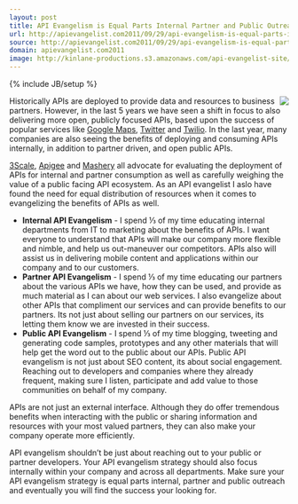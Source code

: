 ```yaml
---
layout: post
title: API Evangelism is Equal Parts Internal Partner and Public Outreach
url: http://apievangelist.com2011/09/29/api-evangelism-is-equal-parts-internal,-partner-and-public-outreach/
source: http://apievangelist.com2011/09/29/api-evangelism-is-equal-parts-internal,-partner-and-public-outreach/
domain: apievangelist.com2011
image: http://kinlane-productions.s3.amazonaws.com/api-evangelist-site/blog/API-Evangelist-Thirds.png
---
```

{% include JB/setup %}<p>
     <img src="http://kinlane-productions.s3.amazonaws.com/api-evangelist/API-Evangelist-Thirds.png"  align="right" />
</p>
<p>
     Historically APIs are deployed to provide data and resources to business partners. However, in the last 5 years we have seen a shift in focus to also delivering more open, publicly focused APIs, based upon the success of popular services like <a title="Google Maps" href="/2011/01/30/history-of-apis-google-maps-api/">Google Maps</a>, <a title="Twitter" href="/apis/twitter.php">Twitter</a> and <a title="Twilio" href="/apis/twilio.php">Twilio</a>. In the last year, many companies are also seeing the benefits of deploying and consuming APIs internally, in addition to partner driven, and open public APIs.
</p>
<p>
     <a title="3Scale" href="/serviceproviders/3scale.php">3Scale</a>, <a title="Apigee" href="/serviceproviders/apigee.php">Apigee</a> and <a title="Mashery" href="/serviceproviders/mashery.php">Mashery</a> all advocate for evaluating the deployment of APIs for internal and partner consumption as well as carefully weighing the value of a public facing API ecosystem. As an API evangelist I aslo have found the need for equal distribution of resources when it comes to evangelizing the benefits of APIs as well.
</p>
<ul>
     <li>
          <strong>Internal API Evangelism</strong> - I spend ⅓ of my time educating internal departments from IT to marketing about the benefits of APIs. I want everyone to understand that APIs will make our company more flexible and nimble, and help us out-maneuver our competitors. APIs also will assist us in delivering mobile content and applications within our company and to our customers.
     </li>
     <li>
          <strong>Partner API Evangelism</strong> - I spend ⅓ of my time educating our partners about the various APIs we have, how they can be used, and provide as much material as I can about our web services. I also evangelize about other APIs that compliment our services and can provide benefits to our partners. Its not just about selling our partners on our services, its letting them know we are invested in their success.
     </li>
     <li>
          <strong>Public API Evangelism</strong> - I spend ⅓ of my time blogging, tweeting and generating code samples, prototypes and any other materials that will help get the word out to the public about our APIs. Public API evangelism is not just about SEO content, its about social engagement. Reaching out to developers and companies where they already frequent, making sure I listen, participate and add value to those communities on behalf of my company.
     </li>
</ul>
<p>
     APIs are not just an external interface. Although they do offer tremendous benefits when interacting with the public or sharing information and resources with your most valued partners, they can also make your company operate more efficiently.
</p>
<p>
     API evangelism shouldn’t be just about reaching out to your public or partner developers. Your API evangelism strategy should also focus internally within your company and across all departments. Make sure your API evangelism strategy is equal parts internal, partner and public outreach and eventually you will find the success your looking for.
</p>

